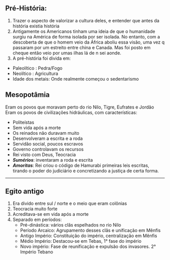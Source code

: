 ## Pré-História:

1. Trazer o aspecto de valorizar a cultura deles, e entender que antes da história existia história
2. Antigamente os Americanos tinham uma ideia de que o humanidade surgiu na América de forma isolada por ser isolada. No entanto, com a descoberta de que o homem veio da África aboliu essa visão, uma vez q passaram por um estreito entre china e Canada. Mas foi posto em cheque então veio por umas ilhas lá de n sei aonde.
3. A pré-história foi divida em:
- Paleolítico : Pedra/Fogo
- Neolítico : Agricultura
- Idade dos metais: Onde realmente começou o sedentarismo

## Mesopotâmia 

Eram os povos que moravam perto do rio Nilo, Tigre, Eufrates e Jordão
Eram os povos de civilizações hidráulicas, com características:

- Politeístas
- Sem vida após a morte
- Os reinados não duravam muito
- Desenvolveram a escrita e a roda
- Servidão social, poucos escravos
- Governo controlavam os recursos 
- Rei visto com Deus, Teocracia
- ***Sumérios***: inventaram a roda e escrita
- ***Amoritas***: Rei criou o código de Hamurabi primeiras leis escritas, tirando o poder do judiciário e concretizando a justiça de certa forma. 
---
## Egito antigo

1. Era divido entre sul / norte e o meio que eram colônias
2. Teocracia muito forte
3. Acreditava-se em vida após a morte
4. Separado em períodos:
	- Pré-dinástica: vários clãs espelhados no rio Nilo
	- Período Arcaico: Agrupamento desses clãs e unificação em Mênfis
	- Antigo Império: Constituição do império, centralização em Mênfis
	- Médio Império: Destacou-se em Tebas, 1° fase do império
	- Novo império: Fase de reunificação e expulsão dos invasores. 2° Império Tebano